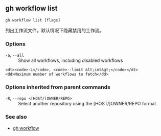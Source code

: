 

## gh workflow list

```
gh workflow list [flags]
```

列出工作流文件，默认情况下隐藏禁用的工作流。

### Options

<dl class="flags">
	<dt><code>-a</code>, <code>--all</code></dt>
	<dd>Show all workflows, including disabled workflows</dd>

```
<dt><code>-L</code>, <code>--limit &lt;int&gt;</code></dt>
<dd>Maximum number of workflows to fetch</dd>
```

</dl>

### Options inherited from parent commands

<dl class="flags">
	<dt><code>-R</code>, <code>--repo &lt;[HOST/]OWNER/REPO&gt;</code></dt>
	<dd>Select another repository using the [HOST/]OWNER/REPO format</dd>
</dl>

### See also

-   [gh workflow](./gh_workflow)
